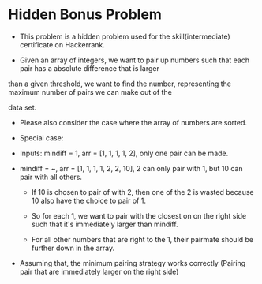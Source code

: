 # Hidden Bonus Problem

* This problem is a hidden problem used for the skill(intermediate) certificate on Hackerrank.

* Given an array of integers, we want to pair up numbers such that each pair has a absolute difference that is larger

than a given threshold, we want to find the number, representing the maximum number of pairs we can make out of the

data set.

* Please also consider the case where the array of numbers are sorted.

* Special case:

* Inputs: mindiff = 1, arr = [1, 1, 1, 1, 2], only one pair can be made.

* mindiff = ~, arr = [1, 1, 1, 1, 2, 2, 10], 2 can only pair with 1, but 10 can pair with all others.
  * If 10 is chosen to pair of with 2, then one of the 2 is wasted because 10 also have the choice to pair of 1.

  * So for each 1, we want to pair with the closest on on the right side such that it's immediately larger than mindiff.
  * For all other numbers that are right to the 1, their pairmate should be further down in the array. 

* Assuming that, the minimum pairing strategy works correctly (Pairing pair that are immediately larger on the right 
side)


